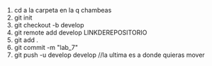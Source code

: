 1. cd a la carpeta en la q chambeas
2. git init
3. git checkout -b develop
4. git remote add develop LINKDEREPOSITORIO
5. git add .
6. git commit -m "lab_7"
7. git push -u develop develop //la ultima es a donde quieras mover
   
